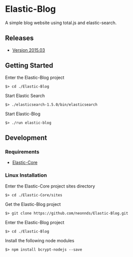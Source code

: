 # Elastic-Blog
A simple blog website using total.js and elastic-search.

## Releases

* [Version 2015.03](https://github.com/neonnds/Elastic-Blog/elastic-blog-2015-03.tar.gz)

## Getting Started

Enter the Elastic-Blog project

    $> cd ./Elastic-Blog

Start Elastic Search

    $> ./elasticsearch-1.5.0/bin/elasticsearch

Start Elastic-Blog

    $> ./run elastic-blog


## Development

### Requirements

* [Elastic-Core](https://github.com/neonnds/Elastic-Core)

### Linux Installation

Enter the Elastic-Core project sites directory

    $> cd ./Elastic-Core/sites

Get the Elastic-Blog project

    $> git clone https://github.com/neonnds/Elastic-Blog.git

Enter the Elastic-Blog project

    $> cd ./Elastic-Blog

Install the following node modules

    $> npm install bcrypt-nodejs --save
